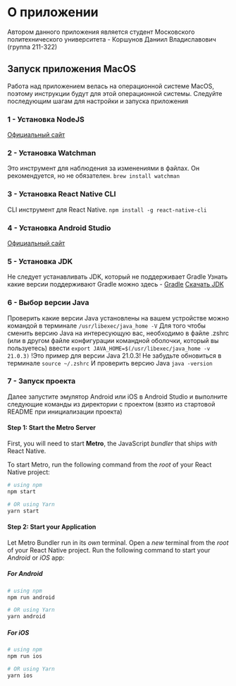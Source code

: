 # О приложении
Автором данного приложения является студент Московского политехнического университета - Коршунов Даниил Владиславович (группа 211-322)

## Запуск приложения MacOS
Работа над приложением велась на операционной системе MacOS, поэтому инструкции будут для этой операционной системы.
Следуйте последующим шагам для настройки и запуска приложения

### 1 - Установка NodeJS
[Официальный сайт](https://nodejs.org/en/download/package-manager)

### 2 - Установка Watchman
Это инструмент для наблюдения за изменениями в файлах. Он рекомендуется, но не обязателен.
```brew install watchman```

### 3 - Установка React Native CLI
CLI инструмент для React Native.
```npm install -g react-native-cli```

### 4 - Установка Android Studio
[Официальный сайт](https://developer.android.com/studio)

### 5 - Установка JDK
Не следует устанавливать JDK, который не поддерживает Gradle
Узнать какие версии поддерживают Gradle можно здесь - [Gradle](https://docs.gradle.org/current/userguide/compatibility.html)
[Скачать JDK](https://www.oracle.com/java/technologies/downloads/#java21)

### 6 - Выбор версии Java
Проверить какие версии Java установлены на вашем устройстве можно командой в терминале
```/usr/libexec/java_home -V```
Для того чтобы сменить версию Java на интересующую вас, необходимо в файле .zshrc (или в другом файле конфигурации командной оболочки, который вы пользуетесь) ввести
```export JAVA_HOME=$(/usr/libexec/java_home -v 21.0.3)```
!Это пример для версии Java  21.0.3!
Не забудьте обновиться в терминале
```source ~/.zshrc```
И проверить версию Java
```java -version```

### 7 - Запуск проекта
Далее запустите эмулятор Android или iOS в Android Studio и выполните следующие команды из директории с проектом
(взято из стартовой README при инициализации проекта)

#### Step 1: Start the Metro Server

First, you will need to start **Metro**, the JavaScript _bundler_ that ships _with_ React Native.

To start Metro, run the following command from the _root_ of your React Native project:

```bash
# using npm
npm start

# OR using Yarn
yarn start
```

#### Step 2: Start your Application

Let Metro Bundler run in its _own_ terminal. Open a _new_ terminal from the _root_ of your React Native project. Run the following command to start your _Android_ or _iOS_ app:

##### For Android

```bash
# using npm
npm run android

# OR using Yarn
yarn android
```

##### For iOS

```bash
# using npm
npm run ios

# OR using Yarn
yarn ios
```